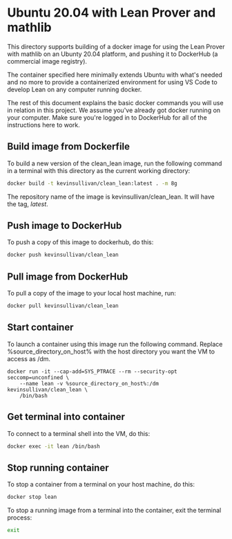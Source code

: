 # Ubuntu 20.04 with Lean Prover and mathlib

This directory supports building of a docker
image for using the Lean Prover with mathlib
on an Ubunty 20.04 platform, and pushing it 
to DockerHub (a commercial image registry). 

The container specified here minimally extends
Ubuntu with what's needed and no more to provide
a containerized environment for using VS Code
to develop Lean on any computer running docker.

The rest of this document explains the basic
docker commands you will use in relation in 
this project. We assume you've already got
docker running on your computer. Make sure 
you're logged in to DockerHub for all of the
instructions here to work. 

## Build image from Dockerfile

To build a new version of the clean_lean image, run
the following command in a terminal with this directory
as the current working directory:
``` sh
docker build -t kevinsullivan/clean_lean:latest . -m 8g
```
The repository name of the image is kevinsullivan/clean_lean.
It will have the tag, *latest*.

## Push image to DockerHub

To push a copy of this image to dockerhub, do this:
``` sh
docker push kevinsullivan/clean_lean
```

## Pull image from DockerHub
To pull a copy of the image to your local host machine, run: 
```sh
docker pull kevinsullivan/clean_lean
```

## Start container
To launch a container using this image run the following command.
Replace %source_directory_on_host% with the host directory you want 
the VM to access as /dm.
```
docker run -it --cap-add=SYS_PTRACE --rm --security-opt seccomp=unconfined \
    --name lean -v %source_directory_on_host%:/dm kevinsullivan/clean_lean \
    /bin/bash
```

## Get terminal into container
To connect to a terminal shell into the VM, do this:
``` sh
docker exec -it lean /bin/bash
```

## Stop running container
To stop a container from a terminal on your host machine, do this:
``` sh
docker stop lean
```
To stop a running image from a terminal into the container, exit the terminal process:
``` sh
exit
```